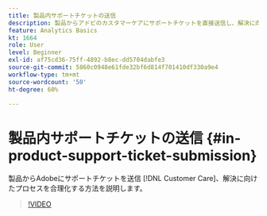 ```yaml
---
title: 製品内サポートチケットの送信
description: 製品からアドビのカスタマーケアにサポートチケットを直接送信し、解決に向けたプロセスを効率化する方法を説明します。
feature: Analytics Basics
kt: 1664
role: User
level: Beginner
exl-id: af75cd36-75ff-4892-b8ec-dd5704dabfe3
source-git-commit: 5860c0948e61fde32bf6d814f701410df330a9e4
workflow-type: tm+mt
source-wordcount: '50'
ht-degree: 60%

---
```


# 製品内サポートチケットの送信 {#in-product-support-ticket-submission}

製品からAdobeにサポートチケットを送信 [!DNL Customer Care]、解決に向けたプロセスを合理化する方法を説明します。

>[!VIDEO](https://video.tv.adobe.com/v/3430058/?quality=12&learn=on&captions=jpn)
